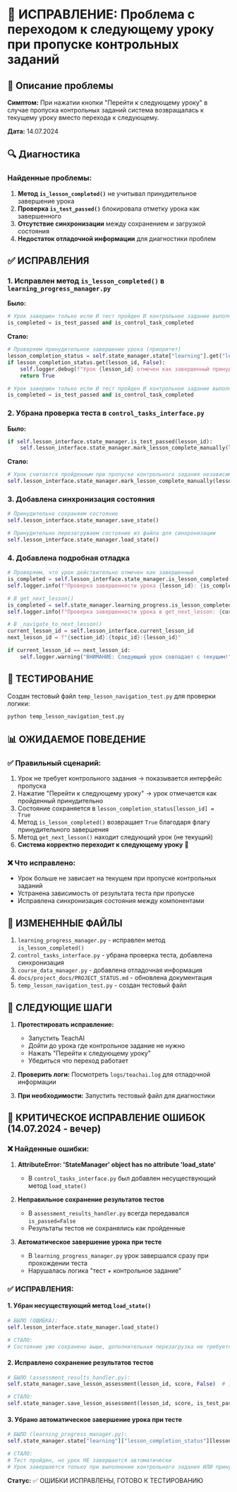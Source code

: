 # 🔧 ИСПРАВЛЕНИЕ: Проблема с переходом к следующему уроку при пропуске контрольных заданий

## 📝 Описание проблемы

**Симптом:** При нажатии кнопки "Перейти к следующему уроку" в случае пропуска контрольных заданий система возвращалась к текущему уроку вместо перехода к следующему.

**Дата:** 14.07.2024

## 🔍 Диагностика

### Найденные проблемы:

1. **Метод `is_lesson_completed()`** не учитывал принудительное завершение урока
2. **Проверка `is_test_passed()`** блокировала отметку урока как завершенного
3. **Отсутствие синхронизации** между сохранением и загрузкой состояния
4. **Недостаток отладочной информации** для диагностики проблем

## ✅ ИСПРАВЛЕНИЯ

### 1. Исправлен метод `is_lesson_completed()` в `learning_progress_manager.py`

**Было:**
```python
# Урок завершен только если И тест пройден И контрольное задание выполнено
is_completed = is_test_passed and is_control_task_completed
```

**Стало:**
```python
# Проверяем принудительное завершение урока (приоритет)
lesson_completion_status = self.state_manager.state["learning"].get("lesson_completion_status", {})
if lesson_completion_status.get(lesson_id, False):
    self.logger.debug(f"Урок {lesson_id} отмечен как завершенный принудительно")
    return True

# Урок завершен только если И тест пройден И контрольное задание выполнено
is_completed = is_test_passed and is_control_task_completed
```

### 2. Убрана проверка теста в `control_tasks_interface.py`

**Было:**
```python
if self.lesson_interface.state_manager.is_test_passed(lesson_id):
    self.lesson_interface.state_manager.mark_lesson_complete_manually(lesson_id)
```

**Стало:**
```python
# Урок считается пройденным при пропуске контрольного задания независимо от теста
self.lesson_interface.state_manager.mark_lesson_complete_manually(lesson_id)
```

### 3. Добавлена синхронизация состояния

```python
# Принудительно сохраняем состояние
self.lesson_interface.state_manager.save_state()

# Принудительно перезагружаем состояние из файла для синхронизации  
self.lesson_interface.state_manager.load_state()
```

### 4. Добавлена подробная отладка

```python
# Проверяем, что урок действительно отмечен как завершенный
is_completed = self.lesson_interface.state_manager.is_lesson_completed(lesson_id)
self.logger.info(f"Проверка завершенности урока {lesson_id}: {is_completed}")

# В get_next_lesson()
is_completed = self.state_manager.learning_progress.is_lesson_completed(current_lesson_id)
self.logger.info(f"Проверка завершенности урока в get_next_lesson: {current_lesson_id} = {is_completed}")

# В _navigate_to_next_lesson()
current_lesson_id = self.lesson_interface.current_lesson_id
next_lesson_id = f"{section_id}:{topic_id}:{lesson_id}"

if current_lesson_id == next_lesson_id:
    self.logger.warning("ВНИМАНИЕ: Следующий урок совпадает с текущим!")
```

## 🧪 ТЕСТИРОВАНИЕ

Создан тестовый файл `temp_lesson_navigation_test.py` для проверки логики:

```bash
python temp_lesson_navigation_test.py
```

## 📊 ОЖИДАЕМОЕ ПОВЕДЕНИЕ

### ✅ Правильный сценарий:

1. Урок не требует контрольного задания → показывается интерфейс пропуска  
2. Нажатие "Перейти к следующему уроку" → урок отмечается как пройденный принудительно
3. Состояние сохраняется в `lesson_completion_status[lesson_id] = True`
4. Метод `is_lesson_completed()` возвращает `True` благодаря флагу принудительного завершения
5. Метод `get_next_lesson()` находит следующий урок (не текущий)
6. **Система корректно переходит к следующему уроку** 🎉

### ❌ Что исправлено:

- Урок больше не зависает на текущем при пропуске контрольных заданий
- Устранена зависимость от результата теста при пропуске
- Исправлена синхронизация состояния между компонентами

## 📁 ИЗМЕНЕННЫЕ ФАЙЛЫ

1. `learning_progress_manager.py` - исправлен метод `is_lesson_completed()`
2. `control_tasks_interface.py` - убрана проверка теста, добавлена синхронизация
3. `course_data_manager.py` - добавлена отладочная информация
4. `docs/project_docs/PROJECT_STATUS.md` - обновлена документация
5. `temp_lesson_navigation_test.py` - создан тестовый файл

## 🚀 СЛЕДУЮЩИЕ ШАГИ

1. **Протестировать исправление:**
   - Запустить TeachAI  
   - Дойти до урока где контрольное задание не нужно
   - Нажать "Перейти к следующему уроку"
   - Убедиться что переход работает

2. **Проверить логи:** Посмотреть `logs/teachai.log` для отладочной информации

3. **При необходимости:** Запустить тестовый файл для диагностики

## 🚨 КРИТИЧЕСКОЕ ИСПРАВЛЕНИЕ ОШИБОК (14.07.2024 - вечер)

### ❌ Найденные ошибки:

1. **AttributeError: 'StateManager' object has no attribute 'load_state'**
   - В `control_tasks_interface.py` был добавлен несуществующий метод `load_state()`

2. **Неправильное сохранение результатов тестов**
   - В `assessment_results_handler.py` всегда передавался `is_passed=False` 
   - Результаты тестов не сохранялись как пройденные

3. **Автоматическое завершение урока при тесте**  
   - В `learning_progress_manager.py` урок завершался сразу при прохождении теста
   - Нарушалась логика "тест + контрольное задание"

### ✅ ИСПРАВЛЕНИЯ:

#### 1. Убран несуществующий метод `load_state()`
```python
# БЫЛО (ОШИБКА):
self.lesson_interface.state_manager.load_state()

# СТАЛО:
# Состояние уже сохранено выше, дополнительная перезагрузка не требуется
```

#### 2. Исправлено сохранение результатов тестов
```python 
# БЫЛО (assessment_results_handler.py):
self.state_manager.save_lesson_assessment(lesson_id, score, False)  # is_passed=False всегда!

# СТАЛО:
self.state_manager.save_lesson_assessment(lesson_id, score, is_test_passed)
```

#### 3. Убрано автоматическое завершение урока при тесте
```python
# БЫЛО (learning_progress_manager.py):
self.state_manager.state["learning"]["lesson_completion_status"][lesson_id] = True

# СТАЛО:  
# Тест пройден, но урок НЕ завершается автоматически
# Урок завершается только при выполнении контрольного задания ИЛИ принудительно
```

**Статус:** ✅ ОШИБКИ ИСПРАВЛЕНЫ, ГОТОВО К ТЕСТИРОВАНИЮ 